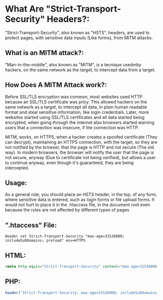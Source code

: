 # What Are "Strict-Transport-Security" Headers?:
"Strict-Transport-Security", also known as "HSTS", headers, are used to protect pages, with sensitive data inputs (Like forms), from MITM attacks.

## What is an MITM attack?:
"Man-in-the-middle", also known as "MITM", is a tecnique usedmby hackers, on the same network as the target, to intercept data from a target.

## How Does A MITM Attack work?:
Before SSL/TLS encryption was common, most websites used HTTP because an SSL/TLS certificate was pricy. This allowed hackers on the same network as a target, to intercept all data, in plain human readable format and steal sensitive information, like login credentials. Later, more websites started using SSL/TLS certificates and all data started being encrypted, when going through the internet also browsers started warning users that a connection was insecure, if the connection was HTTP.

MITM, works, on HTTPS, when a hacker creates a spoofed certificate (They can decrypt), maintaining an HTTPS connection, with the target, so they are not notified by the browser, that the page is HTTP and not secure (The old way). In modern browsers, the browser will notify the user that the page is not secure, anyway (Due to certificate not being verified), but allows a user to continue anyway, even though it's guaranteed, they are being intercepted.

## Usage:
As a general rule, you should place an HSTS header, in the top, of any form, where sensitive data is entered, such as login forms or file upload forms.
It would not hurt to place it in the .htaccess file, in the document root even because the rules are not affected by different types of pages

## ".htaccess" File:
`Header set Strict-Transport-Security "max-age=31536000; includeSubDomains; preload" env=HTTPS`

## HTML:

```html
<meta http-equiv="Strict-Transport-Security" content="max-age=31536000; includeSubDomains; preload"/>
```

## PHP:
```php
header("Strict-Transport-Security: max-age=31536000; includeSubDomains; preload");
```

